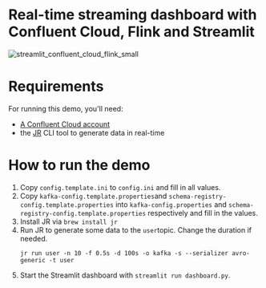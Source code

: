 # Real-time streaming dashboard with Confluent Cloud, Flink and Streamlit

![streamlit_confluent_cloud_flink_small](https://github.com/confluentinc/streamlit-flink-demo/assets/56603/12c7a18c-02ad-4d1c-9c7e-84fb0b8dc0b5)

# Requirements
For running this demo, you'll need:
- [A Confluent Cloud account](https://www.confluent.io)
- the [JR](https://github.com/ugol/jr) CLI tool to generate data in real-time

# How to run the demo

1. Copy `config.template.ini` to `config.ini` and fill in all values.
2. Copy `kafka-config.template.properties`and `schema-registry-config.template.properties` into `kafka-config.properties` and `schema-registry-config.template.properties` respectively and fill in the values.
3. Install JR via `brew install jr`
4. Run JR to generate some data to the `user`topic. Change the duration if needed.
    ```shell
    jr run user -n 10 -f 0.5s -d 100s -o kafka -s --serializer avro-generic -t user
    ```
6. Start the Streamlit dashboard with `streamlit run dashboard.py`.
